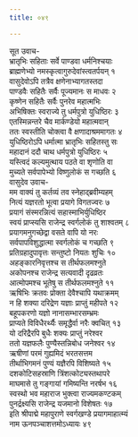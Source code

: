 ```yaml
---
title: ०४९

---
```

सूत उवाच-  
भ्रातृभिः सहिताः सर्वे पाण्डवा धर्मनिश्चयाः  
ब्राह्मणेभ्यो नमस्कृत्वागुरुदेवांस्त्वतर्पयन् १  
वासुदेवोऽपि तत्रैव क्षणेनाभ्यागतस्तदा  
पाण्डवैः सहितैः सर्वैः पूज्यमानः स माधवः २  
कृष्णेन सहितैः सर्वैः पुनरेव महात्मभिः  
अभिषिक्तः स्वराज्ये तु धर्मपुत्रो युधिष्ठिरः ३  
एतस्मिन्नन्तरे चैव मार्कण्डेयो महात्मवान्  
ततः स्वस्तीति चोक्त्वा वै क्षणादाश्रममागतः ४  
युधिष्ठिरोऽपि धर्मात्मा भ्रातृभिः सहितस्तु सः  
महादानं ददौ चाथ धर्मपुत्रो युधिष्ठिरः ५  
यस्त्विदं कल्यमुत्थाय पठते वा शृणोति वा  
मुच्यते सर्वपापेभ्यो विष्णुलोकं स गच्छति ६  
वासुदेव उवाच-  
मम वाक्यं तु कर्तव्यं तव स्नेहाद्ब्रवीम्यहम्  
नित्यं यज्ञरतो भूत्वा प्रयागे विगतज्वरः ७  
प्रयागं संस्मरन्नित्यं सहास्माभिर्युधिष्ठिर  
स्वयं प्राप्स्यसि राजेन्द्र स्वर्गलोकं तु शाश्वतम् ८  
प्रयागमनुगच्छेद्वा वसते वापि यो नरः  
सर्वपापविशुद्धात्मा स्वर्गलोकं च गच्छति ९  
प्रतिग्रहादुपावृत्तः सन्तुष्टो नियतः शुचिः १०  
अहङ्कारनिवृत्तश्च स तीर्थफलमश्नुते  
अकोपनश्च राजेन्द्र सत्यवादी दृढव्रतः  
आत्मोपमश्च भूतेषु स तीर्थफलमश्नुते ११  
ऋषिभिः क्रतवः प्रोक्ता देवैश्चापि यथाक्रमम्  
न हि शक्या दरिद्रेण यज्ञाः प्राप्तुं महीपते १२  
बहूपकरणो यज्ञो नानासम्भारसम्भ्रमः  
प्राप्यते विविधैरर्थ्यैः समृद्धैर्वा नरैः क्वचित् १३  
यो दरिद्रैरपि बुधैः शक्यः प्राप्तुं नरेश्वर  
ततो यज्ञफलैः पुण्यैस्तन्निबोध जनेश्वर १४  
ऋषीणां परमं गुह्यमिदं भरतसत्तम  
तीर्थाभिगमनं पुण्यं यज्ञैरपि विशिष्यते १५  
दशकोटिसहस्राणि त्रिंशत्कोट्यस्तथापरे  
माघमासे तु गङ्गायां गमिष्यन्ति नरर्षभ १६  
स्वस्थो भव महाराज भुक्त्वा राज्यमकण्टकम्  
पुनर्द्रक्ष्यसि राजेन्द्र यजमानो विशेषतः १७  
इति श्रीपाद्मे महापुराणे स्वर्गखण्डे प्रयागमाहात्म्यं  
नाम ऊनपञ्चाशत्तमोऽध्यायः ४९